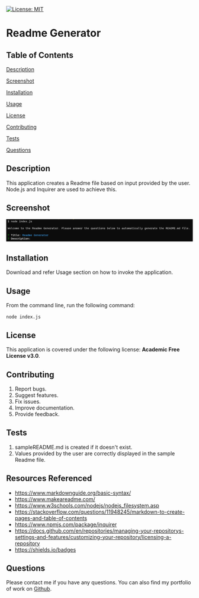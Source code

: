 [![License: MIT](https://img.shields.io/badge/License-MIT-yellow.svg)](https://opensource.org/licenses/MIT)

# Readme Generator

## Table of Contents

[Description](#description)

[Screenshot](#screenshot)

[Installation](#installation)

[Usage](#usage)

[License](#license)

[Contributing](#contributing)

[Tests](#tests)

[Questions](#questions)

## Description

This application creates a Readme file based on input provided by the user. Node.js and Inquirer are used to achieve this.

## Screenshot

![Screenshot](./assets/images/temp.png)

## Installation

Download and refer Usage section on how to invoke the application.

## Usage

From the command line, run the following command:

```console
node index.js
```

## License

This application is covered under the following license: **Academic Free License v3.0**.

## Contributing

1. Report bugs.
2. Suggest features.
3. Fix issues.
4. Improve documentation.
5. Provide feedback.

## Tests

1. sampleREADME.md is created if it doesn't exist.
2. Values provided by the user are correctly displayed in the sample Readme file.

## Resources Referenced

- https://www.markdownguide.org/basic-syntax/
- https://www.makeareadme.com/
- https://www.w3schools.com/nodejs/nodejs_filesystem.asp
- https://stackoverflow.com/questions/11948245/markdown-to-create-pages-and-table-of-contents
- https://www.npmjs.com/package/inquirer
- https://docs.github.com/en/repositories/managing-your-repositorys-settings-and-features/customizing-your-repository/licensing-a-repository
- https://shields.io/badges


## Questions

Please contact me if you have any questions. You can also find my portfolio of work on [Github](https://github.com/ad).